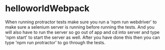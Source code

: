 # helloworldWebpack

When running protractor tests make sure you run a 'npm run webdriver' to make sure a selenium server is running before running the tests. And you will also have to run the server so go out of app and cd into server and type 'npm start' to start the server as well. After you have done this then you can type 'npm run protractor' to go through the tests.
